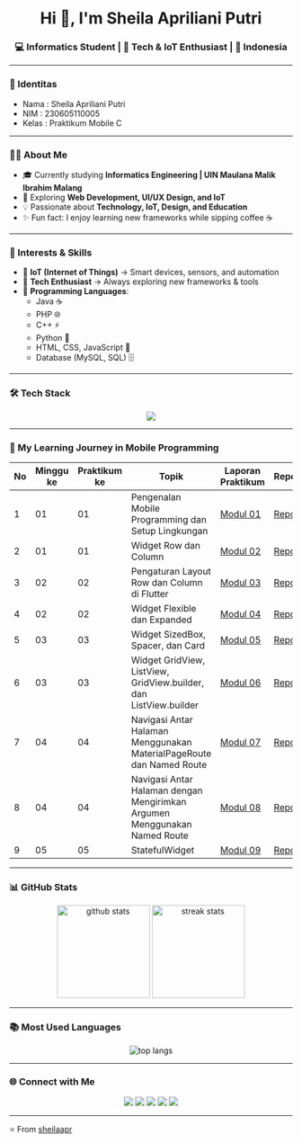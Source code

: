<!-- Header -->
<h1 align="center">Hi 👋, I'm Sheila Apriliani Putri</h1>
<h3 align="center">💻 Informatics Student | 🚀 Tech & IoT Enthusiast | 📍 Indonesia</h3>

---
### 👤 Identitas
- Nama   : Sheila Apriliani Putri
- NIM    : 230605110005
- Kelas  : Praktikum Mobile C
 ---
<!-- About Me -->
### 👩‍💻 About Me  

- 🎓 Currently studying **Informatics Engineering | UIN Maulana Malik Ibrahim Malang**  
- 🌱 Exploring **Web Development, UI/UX Design, and IoT**   
- 💡 Passionate about **Technology, IoT, Design, and Education**  
- ✨ Fun fact: I enjoy learning new frameworks while sipping coffee ☕  

---

<!-- Interests -->
### 🌟 Interests & Skills  
- 🔌 **IoT (Internet of Things)** → Smart devices, sensors, and automation  
- 📡 **Tech Enthusiast** → Always exploring new frameworks & tools  
- 💾 **Programming Languages**:  
  - Java ☕  
  - PHP 🌐  
  - C++ ⚡  
  - Python 🐍  
  - HTML, CSS, JavaScript 🎨  
  - Database (MySQL, SQL) 🗄️  

---

<!-- Tech Stack -->
### 🛠️ Tech Stack
<p align="center">
  <img src="https://skillicons.dev/icons?i=html,css,js,php,mysql,java,cpp,python,tailwind,react,git,github,vscode" />
</p>

---

<!-- Praktikum / Learning Journey -->
### 📘 My Learning Journey in Mobile Programming
| No | Minggu ke | Praktikum ke | Topik | Laporan Praktikum | Repository |
|----|-----------|--------------|-------|-------|------------------|
| 1  | 01        | 01           | Pengenalan Mobile Programming dan Setup Lingkungan | [Modul 01](https://docs.google.com/document/d/1_UJHar1xEXaeHIBUUtvwQznGLrNrFnhT/edit?usp=sharing&ouid=102528712643790578123&rtpof=true&sd=true) | [Repo 1](https://github.com/sheilaapr/PraktikumMobile-Modul1) |
| 2  | 01        | 01           | Widget Row dan Column | [Modul 02](https://docs.google.com/document/d/1GdaZoHA17boRxgumlocfLzcXGei1sZnC/edit?usp=sharing&ouid=102528712643790578123&rtpof=true&sd=true) | [Repo 2](https://github.com/sheilaapr/row_and_column) |
| 3  | 02        | 02           | Pengaturan Layout Row dan Column di Flutter | [Modul 03](https://docs.google.com/document/d/1G7nrqTX9ffruZftHJvwFpTwkDDfsHwOg/edit?usp=drive_link&ouid=109792289781726860403&rtpof=true&sd=true) | [Repo 3](https://github.com/sheilaapr/alignment) |
| 4  | 02        | 02           | Widget Flexible dan Expanded | [Modul 04](https://docs.google.com/document/d/1kbVGVp0VL-ANlaTe2UVydgFJZNBlnNo-/edit?usp=sharing&ouid=109792289781726860403&rtpof=true&sd=true) | [Repo 4](https://github.com/sheilaapr/demo_flexible) |
| 5  | 03        | 03           | Widget SizedBox, Spacer, dan Card | [Modul 05](https://docs.google.com/document/d/1FqhOTIpdB3o5gBfNCISxYFfd4pshRsom/edit?usp=sharing&ouid=109792289781726860403&rtpof=true&sd=true) | [Repo 5](https://github.com/sheilaapr/demo_music) |
| 6  | 03        | 03           | Widget GridView, ListView, GridView.builder, dan ListView.builder | [Modul 06](https://docs.google.com/document/d/1Qu9UQfV39qTly3sWOiS4sniA8lEHn0sx/edit?usp=sharing&ouid=109792289781726860403&rtpof=true&sd=true) | [Repo 6](https://github.com/sheilaapr/tugas6) |
| 7  | 04        | 04           | Navigasi Antar Halaman Menggunakan MaterialPageRoute dan Named Route | [Modul 07](https://docs.google.com/document/d/1JSx3ReRSnVbCtExjVzdaJPp3OnamzBIj/edit?usp=sharing&ouid=109792289781726860403&rtpof=true&sd=true)| [Repo 7](https://github.com/sheilaapr/modul7) |
| 8  | 04        | 04           | Navigasi Antar Halaman dengan Mengirimkan Argumen Menggunakan Named Route | [Modul 08](https://docs.google.com/document/d/1mAqsVRpt4pROhLO9xIKUYbdaPAGsrV0N/edit?usp=sharing&ouid=109792289781726860403&rtpof=true&sd=true) | [Repo 8](https://github.com/sheilaapr/modul8) |
| 9  | 05        | 05           | StatefulWidget | [Modul 09](https://docs.google.com/document/d/1awfuK6vNNgY4DAZCaSNcOPxg3BkySKKT/edit?usp=sharing&ouid=109792289781726860403&rtpof=true&sd=true) | [Repo 9](https://github.com/sheilaapr/modul9) |


---

<!-- GitHub Stats -->
### 📊 GitHub Stats
<p align="center">
  <img src="https://github-readme-stats.vercel.app/api?username=sheilaapr&show_icons=true&theme=tokyonight" alt="github stats" height="165" />
  <img src="https://github-readme-streak-stats.herokuapp.com/?user=sheilaapr&theme=tokyonight" alt="streak stats" height="165" />
</p>

---

<!-- Top Languages -->
### 📚 Most Used Languages
<p align="center">
  <img src="https://github-readme-stats.vercel.app/api/top-langs/?username=sheilaapr&layout=compact&theme=tokyonight" alt="top langs" />
</p>

---

<!-- Connect -->
### 🌐 Connect with Me
<p align="center">
  <a href="https://linkedin.com/in/sheilaapr" target="_blank"><img src="https://skillicons.dev/icons?i=linkedin" /></a>
  <a href="https://github.com/sheilaapr" target="_blank"><img src="https://skillicons.dev/icons?i=github" /></a>
  <a href="mailto:230605110005@student.uin-alang.ac.id" target="_blank"><img src="https://skillicons.dev/icons?i=gmail" /></a>
  <a href="https://instagram.com/sheilaapr_" target="_blank"><img src="https://skillicons.dev/icons?i=instagram" /></a>
  <a href="https://youtube.com/@sheilaaprilianiputri5869" target="_blank"><img src="https://skillicons.dev/icons?i=youtube" /></a>
</p>

---

⭐️ From [sheilaapr](https://github.com/sheilaapr)
